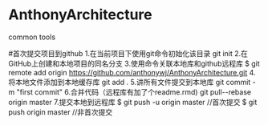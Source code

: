 # AnthonyArchitecture
common tools


#首次提交项目到github
1.在当前项目下使用git命令初始化该目录
git init
2.在GitHub上创建和本地项目的同名分支
3.使用命令关联本地库和github远程库
$ git remote add origin https://github.com/anthonywj/AnthonyArchitecture.git
4.将本地文件添加到本地缓存库
git add .
5.讲所有文件提交到本地库
git commit -m "first commit"
6.合并代码（远程库有加了个readme.rmd)
git pull--rebase origin master
7.提交本地到远程库
$ git push -u origin master //首次提交
$ git push origin master //非首次提交


